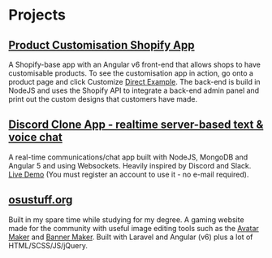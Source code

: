 # Projects

## [Product Customisation Shopify App](https://foxbox.io)

A Shopify-base app with an Angular v6 front-end that allows shops to have customisable products. To see the customisation app in action, go onto a product page and click Customize [Direct Example](https://foxbox.io/apps/product-editor/32270605194). The back-end is build in NodeJS and uses the Shopify API to integrate a back-end admin panel and print out the custom designs that customers have made.

## [Discord Clone App - realtime server-based text & voice chat](https://github.com/Hughp135/angular-5-chat-app)

A real-time communications/chat app built with NodeJS, MongoDB and Angular 5 and using Websockets. Heavily inspired by Discord and Slack.
[Live Demo](https://chatapp.pubg.pet) (You must register an account to use it - no e-mail required).

## [osustuff.org](https://www.osustuff.org)

Built in my spare time while studying for my degree. A gaming website made for the community with useful image editing tools such as the [Avatar Maker](https://www.osustuff.org/avatar-maker2) and [Banner Maker](https://www.osustuff.org/banner-maker). Built with Laravel and Angular (v6) plus a lot of HTML/SCSS/JS/jQuery.
